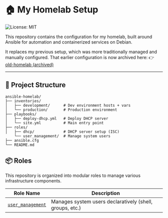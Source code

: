 # 🏠 My Homelab Setup
![License: MIT](https://img.shields.io/badge/License-MIT-green.svg)

This repository contains the configuration for my homelab, built around Ansible for automation and containerized services on Debian.

It replaces my previous setup, which was more traditionally managed and manually configured. That earlier configuration is now archived here: 👉 [old-homelab (archived)](https://github.com/simonhughxyz/homelab-setup-slackware)

---

## 📁 Project Structure

```plaintext
ansible-homelab/
├── inventories/
│   ├── development/      # Dev environment hosts + vars
│   └── production/       # Production environment
├── playbooks/
│   ├── deploy-dhcp.yml   # Deploy DHCP server
│   └── site.yml          # Main entry point
├── roles/
│   ├── dhcp/             # DHCP server setup (ISC)
    └── user_management/  # Manage system users
├── ansible.cfg
└── README.md
```

## 📦 Roles

This repository is organized into modular roles to manage various infrastructure components.

| Role Name         | Description                                              |
|-------------------|----------------------------------------------------------|
| [`user_management`](roles/user_management/README.md) | Manages system users declaratively (shell, groups, etc.) |
